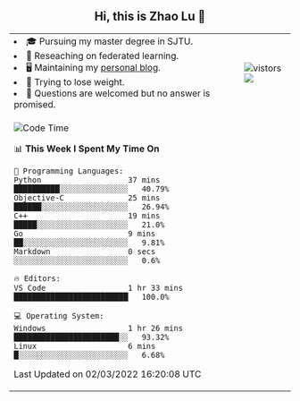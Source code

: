 <h2 align="center"> Hi, this is Zhao Lu 👋</h2>

<table style="overflow:hidden;">
    <tr> 
        <td>
            <li>🎓 Pursuing my master degree in SJTU.</li>
            <li>🌱 Reseaching on federated learning.</li>
            <li>🖥️ Maintaining my <a href="https://ifarewell.xyz">personal blog</a>.</li>
            <li>💪 Trying to lose weight.</li>
            <li>💬 Questions are welcomed but no answer is promised.</li> 
        </td>
        <td>
            <img src="https://visitor-badge.glitch.me/badge?page_id=ifarewell" alt="vistors" />
        <br>
          <img src="https://github-readme-stats.vercel.app/api?username=ifarewell&theme=graywhite&hide=prs,contribs&show_icons=true&hide_border=true&icon_color=CE1D2D&text_color=718096&bg_color=ffffff&hide_title=true" />
        </td>
    </tr>
    <tr>
        <td colspan="2">
            
<!--START_SECTION:waka-->
![Code Time](http://img.shields.io/badge/Code%20Time-100%20hrs%2056%20mins-blue)

📊 **This Week I Spent My Time On** 

```text
💬 Programming Languages: 
Python                   37 mins             ██████████░░░░░░░░░░░░░░░   40.79% 
Objective-C              25 mins             ██████░░░░░░░░░░░░░░░░░░░   26.94% 
C++                      19 mins             █████░░░░░░░░░░░░░░░░░░░░   21.0% 
Go                       9 mins              ██░░░░░░░░░░░░░░░░░░░░░░░   9.81% 
Markdown                 0 secs              ░░░░░░░░░░░░░░░░░░░░░░░░░   0.6%

🔥 Editors: 
VS Code                  1 hr 33 mins        █████████████████████████   100.0%

💻 Operating System: 
Windows                  1 hr 26 mins        ███████████████████████░░   93.32% 
Linux                    6 mins              █░░░░░░░░░░░░░░░░░░░░░░░░   6.68%

```


 Last Updated on 02/03/2022 16:20:08 UTC
<!--END_SECTION:waka-->
            
</td></tr>
</table>

